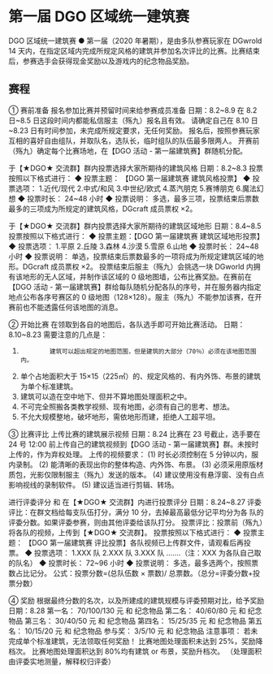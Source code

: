 <!-- community/activities/1001 -->

# 第一届 DGO 区域统一建筑赛

DGO 区域统一建筑赛 ● 第一届（2020 年暑期），是由多队参赛玩家在 DGwrold 14 天内，在指定区域内完成所规定风格的建筑并参加名次评比的比赛。比赛结束后，参赛选手会获得现金奖励以及游戏内的纪念物品奖励。

## 赛程

① 赛前准备
报名参加比赛并预留时间来给参赛成员准备 日期：8.2~8.9
在 8.2 日~8.5 日这段时间内都能私信服主（殇九）报名且有效。
请确定自己在 8.10 日~8.23 日有时间参加，未完成所规定要求，无任何奖励。
报名后，按照参赛玩家互相的喜好自由组队，并取队名，选队长，临时组队的队伍最多限两人。
开赛前（殇九）确定每个比赛场地，在【DGO 活动 - 第一届建筑赛】群随机分配。

于【★DGO★ 交流群】群内投票选择大家所期待的建筑风格 日期：8.2~8.3
投票按照以下格式进行：
◆ 投票主题： 【DGO 第一届建筑赛 建筑风格投票】
◆ 投票选项： 1.近代/现代 2.中式/和风 3.中世纪/欧式 4.蒸汽朋克 5.赛博朋克 6.魔法幻想
◆ 投票时长： 24~48 小时
◆ 投票说明： 多选，最多三项，投票结束后票数最多的三项成为所规定的建筑风格，DGcraft 成员票权 ×2。

于【★DGO★ 交流群】群内投票选择大家所期待的建筑区域地形 日期：8.4~8.5
投票按照以下格式进行：
◆ 投票主题：【DGO 第一届建筑赛 建筑区域地形投票】
◆ 投票选项： 1.平原 2.丘陵 3.森林 4.沙漠 5.雪原 6.山地
◆ 投票时长： 24~48 小时
◆ 投票说明： 单选，投票结束后票数最多的一项将成为所规定建筑区域的地形。DGcraft 成员票权 ×2。
投票结束后服主（殇九）会挑选一块 DGworld 内拥有该地形的无人区域，并制作该区域的 0 级地图墙，公布比赛奖励。在赛前在【DGO 活动 - 第一届建筑赛】群给每队随机分配各队的序号，并在服务器内指定地点公布各序号赛区的 0 级地图（128×128）。服主（殇九）不能参加该赛，在开赛前也不能透露任何该地图的消息。

② 开始比赛
在领取到各自的地图后，各队选手即可开始比赛活动。 日期：8.10~8.23
需要注意的几点是：

1.             建筑可以超出规定的地图范围，但是建筑的大部分（70％）必须在该地图范围内。
2.  单个占地面积大于 15×15（225㎡）的、规定风格的、有内外饰、布景的建筑为单个标准建筑。
3.  建筑可以造在空中地下、但并不算地图处理面积之中。
4.  不可完全照搬各类教学视频、现有地图，必须有自己的思考、想法。
5.  不允大规模整地，破坏地形，需依地形而建，拒绝人工超平坦。

③ 比赛评比
上传比赛的建筑展示视频 日期：8.24
比赛在 23 号截止，选手要在 24 号 12:00 前上传自己的建筑视频到【DGO 活动 - 第一届建筑赛】群。未按时上传的，作为弃权处理。
上传的视频要求：
(1) 时长必须控制在 5 分钟以内，服内录制。
(2) 能清晰的表现出你的整体构造、内外饰、布景。
(3) 必须采用原版材质包，光影仅限制服主（殇九）发送的版本。
(4) 建议使用没有悬浮窗、没有白点影响视线的录制软件。
(5) 建议适当进行剪辑、转场。

进行评委评分 和 在【★DGO★ 交流群】内进行投票评分 日期：8.24~8.27
评委评比：在群文档给每支队伍打分，满分 10 分，去掉最高最低分记平均分为各
队的评委分数。如果评委参赛，则由其他评委给该队打分。
投票评比：投票前（殇九）将各队的视频，上传到【★DGO★ 交流群】。
投票按照以下格式进行：
◆ 投票主题： 【DGO 第一届建筑赛 评比投票】各队视频已上传群文件，请观看后再投票。
◆ 投票选项： 1.XXX 队 2.XXX 队 3.XXX 队 .......（注：XXX 为各队自己取的队名）
◆ 投票时长： 72~96 小时
◆ 投票说明： 多选，最多选两个，按照票数占比记分。
公式：投票分数=(总队伍数 × 票数)/ 总票数。（总分=评委分数+投票分数）

④ 奖励
根据最终分数的名次，以及所建成的建筑规模与评委预期对比，给予奖励 日期：8.28
第一名： 70/100/130 元 和 纪念物品
第二名： 40/60/80 元 和 纪念物品
第三名： 30/40/50 元 和 纪念物品
第四名： 15/25/35 元 和 纪念物品
第五名： 10/15/20 元 和 纪念物品
参与奖： 3/5/10 元 和 纪念物品
注意事项：
若未完成单个标准建筑，无法领取任何奖励！
比赛地图处理面积未达到 25%，奖励降档次。
比赛地图处理面积达到 80%均有建筑 or 布景，奖励升档次。
（处理面积由评委实地测量，解释权归评委）

